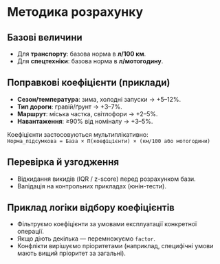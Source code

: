 # Методика розрахунку

## Базові величини
- Для **транспорту**: базова норма в **л/100 км**.
- Для **спецтехніки**: базова норма в **л/мотогодину**.

## Поправкові коефіцієнти (приклади)
- **Сезон/температура**: зима, холодні запуски → +5–12%.
- **Тип дороги**: гравій/ґрунт → +3–7%.
- **Маршрут**: міська частка, світлофори → +2–5%.
- **Навантаження**: ≥90% від номіналу → +3–5%.

Коефіцієнти застосовуються мультиплікативно:  
`Норма_підсумкова = База × Π(коефіцієнти) × (км/100 або мотогодини)`

## Перевірка й узгодження
- Відкидання викидів (IQR / z-score) перед розрахунком бази.
- Валідація на контрольних прикладах (юнін-тести).

## Приклад логіки відбору коефіцієнтів
- Фільтруємо коефіцієнти за умовами експлуатації конкретної операції.
- Якщо діють декілька — перемножуємо `factor`.
- Конфлікти вирішуємо пріоритетами (наприклад, специфічні умови мають вищий пріоритет за загальні).